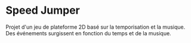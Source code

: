 # Speed Jumper

Projet d'un jeu de plateforme 2D basé sur la temporisation et la musique. Des événements surgissent en fonction du temps et de la musique.  